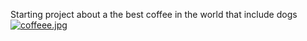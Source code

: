 Starting project about a the best coffee in the world that include dogs
[![coffeee.jpg](https://i.postimg.cc/kXyVMdDS/coffeee.jpg)](https://postimg.cc/pppVk4fV)
